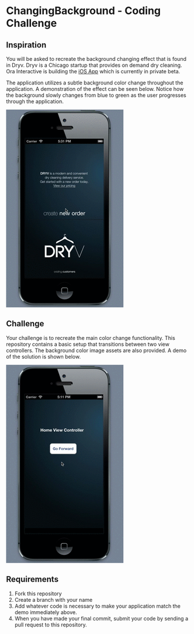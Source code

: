 ChangingBackground - Coding Challenge
==================
## Inspiration
You will be asked to recreate the background changing effect that is found in Dryv.  Dryv is a Chicago startup that 
provides on demand dry cleaning.  Ora Interactive is building the [iOS App](http://orainteractive.com/dryv) which is 
currently in private beta.  

The application utilizes a subtle background color change throughout the application.  A demonstration of the effect can 
be seen below.  Notice how the background slowly changes from blue to green as the user progresses through the application.

![ChangingBackground](https://github.com/jeffreycamealy/ChangingBackground/blob/master/README_Resources/Dryv.gif?raw=true)  

## Challenge
Your challenge is to recreate the main color change functionality.  This repository contains a basic setup that transitions 
between two view controllers.  The background color image assets are also provided.  A demo of the solution is shown
below.

![ChangingBackground](https://github.com/jeffreycamealy/ChangingBackground/blob/master/README_Resources/ChangingBackground.gif?raw=true)

## Requirements
1. Fork this repository
2. Create a branch with your name
3. Add whatever code is necessary to make your application match the demo immediately above.
4. When you have made your final commit, submit your code by sending a pull request to this repository.

